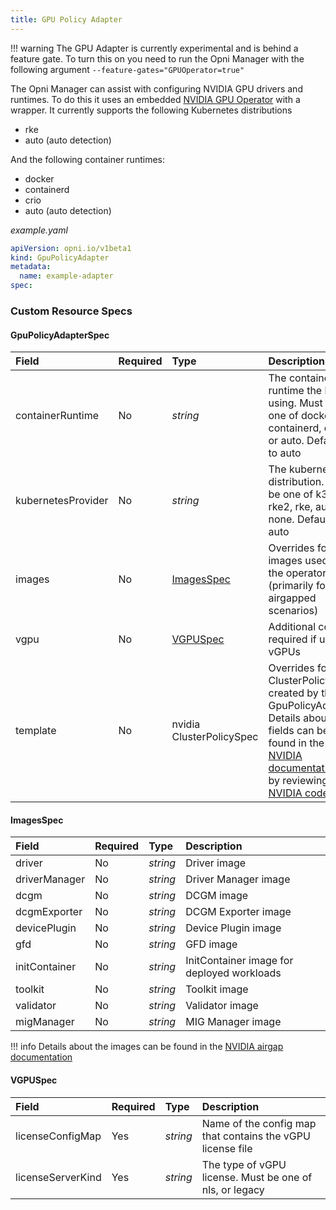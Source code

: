 ```yaml
---
title: GPU Policy Adapter
---
```

!!! warning
    The GPU Adapter is currently experimental and is behind a feature gate.  To turn this on you need to run the Opni Manager with the following argument `--feature-gates="GPUOperator=true"`

The Opni Manager can assist with configuring NVIDIA GPU drivers and runtimes.  To do this it uses an embedded [NVIDIA GPU Operator](https://github.com/NVIDIA/gpu-operator) with a wrapper.  It currently supports the following Kubernetes distributions

- rke
- auto (auto detection)

And the following container runtimes:

- docker
- containerd
- crio
- auto (auto detection)

*example.yaml*
```yaml
apiVersion: opni.io/v1beta1
kind: GpuPolicyAdapter
metadata:
  name: example-adapter
spec:
```

### Custom Resource Specs

#### GpuPolicyAdapterSpec

| Field | Required | Type | Description |
|:------|:---------|:-----|:------------| 
| containerRuntime | No | *string* | The container runtime the host is using.  Must be one of docker, containerd, crio, or auto.  Defaults to auto |
| kubernetesProvider | No | *string* | The kubernetes distribution.  Must be one of k3s, rke2, rke, auto, or none.  Defaults to auto |
| images | No | [ImagesSpec](#imagesspec) | Overrides for the images used by the operator (primarily for airgapped scenarios) |
| vgpu | No | [VGPUSpec](#vgpuspec) | Additional config required if using vGPUs |
| template | No | nvidia ClusterPolicySpec | Overrides for the ClusterPolicy created by the GpuPolicyAdapter.  Details about the fields can be found in the [NVIDIA documentation](https://docs.nvidia.com/datacenter/cloud-native/gpu-operator/getting-started.html) or by reviewing the [NVIDIA code](https://github.com/NVIDIA/gpu-operator/blob/master/api/v1/clusterpolicy_types.go) |

#### ImagesSpec

| Field | Required | Type | Description |
|:------|:---------|:-----|:------------| 
| driver | No | *string* | Driver image |
| driverManager | No | *string* | Driver Manager image |
| dcgm | No | *string* | DCGM image |
| dcgmExporter | No | *string* | DCGM Exporter image |
| devicePlugin | No | *string* | Device Plugin image |
| gfd | No | *string* | GFD image |
| initContainer | No | *string* | InitContainer image for deployed workloads |
| toolkit | No | *string* | Toolkit image |
| validator | No | *string* | Validator image |
| migManager | No | *string* | MIG Manager image |

!!! info
    Details about the images can be found in the [NVIDIA airgap documentation](https://docs.nvidia.com/datacenter/cloud-native/gpu-operator/appendix.html#install-gpu-operator-in-air-gapped-environments)

#### VGPUSpec

| Field | Required | Type | Description |
|:------|:---------|:-----|:------------|
| licenseConfigMap | Yes | *string* | Name of the config map that contains the vGPU license file |
| licenseServerKind | Yes | *string* | The type of vGPU license.  Must be one of nls, or legacy |